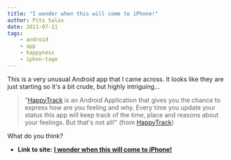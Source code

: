 ```yaml
---
title: "I wonder when this will come to iPhone!"
author: Pito Salas
date: 2011-07-11
tags:
    - android
    - app
    - happyness
    - iphon-tage
---
```


This is a very unusual Android app that I came across. It looks like they are
just starting so it's a bit crude, but highly intriguing…

> "[HappyTrack](<http://unbouncepages.com/happytrack-v1/>) is an Android
> Application that gives you the chance to express how are you feeling and
> why. Every time you update your status this app will keep track of the time,
> place and reasons about your feelings. But that's not all!" (from
> [HappyTrack](<http://unbouncepages.com/happytrack-v1/>))

What do you think?


* **Link to site:** **[I wonder when this will come to iPhone!](None)**
